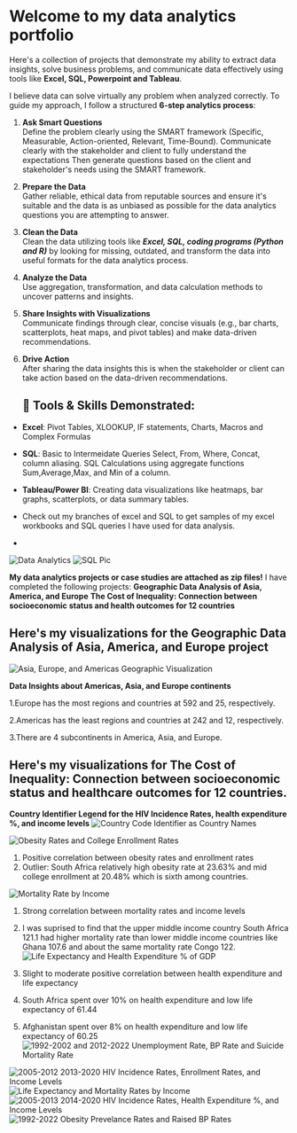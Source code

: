 # Welcome to my data analytics portfolio 

Here's a collection of projects that demonstrate my ability to extract data insights, solve business problems, and communicate data effectively using tools like **Excel, SQL, Powerpoint and Tableau**.

I believe data can solve virtually any problem when analyzed correctly. To guide my approach, I follow a structured **6-step analytics process**:

1. **Ask Smart Questions**  
   Define the problem clearly using the SMART framework (Specific, Measurable, Action-oriented, Relevant, Time-Bound). Communicate clearly with the stakeholder and client to fully understand the expectations Then generate questions based on the client and stakeholder's needs using the SMART framework. 

2. **Prepare the Data**  
   Gather reliable, ethical data from reputable sources and ensure it's suitable and the data is as unbiased as possible for the data analytics questions you are attempting to answer.

3. **Clean the Data**  
   Clean the data utilizing tools like ***Excel, SQL, coding programs (Python and R)***  by looking for missing, outdated, and transform the data into useful formats for the data analytics process.
   
5. **Analyze the Data**  
   Use aggregation, transformation, and data calculation methods to uncover patterns and insights.

6. **Share Insights with Visualizations**  
   Communicate findings through clear, concise visuals (e.g., bar charts, scatterplots, heat maps, and pivot tables) and make data-driven recommendations.

7. **Drive Action**  
   After sharing the data insights this is when the stakeholder or client can take action based on the data-driven recommendations.

   ## 🔧 Tools & Skills Demonstrated:
- **Excel**: Pivot Tables, XLOOKUP, IF statements, Charts, Macros and Complex Formulas
- **SQL**: Basic to Intermeidate Queries Select, From, Where, Concat, column aliasing. SQL Calculations using aggregate functions Sum,Average,Max, and Min of a column.
- **Tableau/Power BI**: Creating data visualizations like heatmaps, bar graphs, scatterplots, or data summary tables.

- Check out my branches of excel and SQL to get samples of my excel workbooks and SQL queries I have used for data analysis.
- 

 ![Data Analytics](https://github.com/user-attachments/assets/4d0fdfdb-e33c-43a8-b96a-1cebadb860f3) 
 ![SQL Pic](https://github.com/user-attachments/assets/387cb6f5-60e8-49d0-ba5f-fd78a13ab398)


**My data analytics projects or case studies are attached as zip files!**
I have completed the following projects: **Geographic Data Analysis of Asia, America, and Europe** 
**The Cost of Inequality: Connection between socioeconomic status and health outcomes for 12 countries**

## Here's my visualizations for the Geographic Data Analysis of Asia, America, and Europe project 
![Asia, Europe, and Americas Geographic Visualization](https://github.com/user-attachments/assets/0080f884-cd1d-4950-b0de-eec052f8c551)

**Data Insights about Americas, Asia, and Europe continents**

1.Europe has the most regions and countries at 592 and 25, respectively.

2.Americas has the least regions and countries at 242 and 12, respectively.

3.There are 4 subcontinents in America, Asia, and Europe. 

## Here's my visualizations for The Cost of Inequality: Connection between socioeconomic status and healthcare outcomes for 12 countries.

**Country Identifier Legend for the HIV Incidence Rates, health expenditure %, and income levels**
![Country Code Identifier as Country Names](https://github.com/user-attachments/assets/6c9bce1a-5185-4b37-a63d-88312ec83d7a)


![Obesity Rates and College Enrollment Rates ](https://github.com/user-attachments/assets/fe8864e7-84c3-4439-bfea-7587a59e9987) 

1. Positive correlation between obesity rates and enrollment rates
2. Outlier: South Africa relatively high obesity rate at 23.63% and mid college enrollment at 20.48% which is sixth among countries.

![Mortality Rate by Income](https://github.com/user-attachments/assets/daf48b95-834a-421e-bc13-a5f2fb326615)

1. Strong correlation between mortality rates and income levels
2. I was suprised to find that the upper middle income country South Africa 121.1 had higher mortality rate than lower middle income countries like Ghana 107.6 and about the same mortality rate Congo 122. 
![Life Expectancy and Health Expenditure % of GDP ](https://github.com/user-attachments/assets/f97248cb-f1e7-4b70-94a2-11365181032a)

1. Slight to moderate positive correlation between health expenditure and life expectancy
2. South Africa spent over 10% on health expenditure and low life expectancy of 61.44
3. Afghanistan spent over 8% on health expenditure and low life expectancy of 60.25
![1992-2002 and 2012-2022 Unemployment Rate, BP Rate and Suicide Mortality Rate](https://github.com/user-attachments/assets/be112836-b7b2-460d-af98-26b9c006eac2)


![2005-2012   2013-2020 HIV Incidence Rates, Enrollment Rates, and Income Levels](https://github.com/user-attachments/assets/91b2fa15-c2e7-41ac-ba86-b941d3b22427)
![Life Expectancy and Mortality Rates by Income](https://github.com/user-attachments/assets/748235d0-4a51-40c6-b5c2-8a420ee804df)
![2005-2013   2014-2020 HIV Incidence Rates, Health Expenditure %, and Income Levels](https://github.com/user-attachments/assets/c06fd068-515e-4f92-a6ed-2e8748439b8a)
![1992-2022 Obesity Prevelance Rates and Raised BP Rates ](https://github.com/user-attachments/assets/3c3e60f3-1fd2-4509-8f8b-033d830cd6d0)














